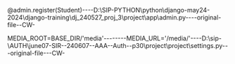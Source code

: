 
@admin.register(Student)----D:\SIP-PYTHON\python\django-may24-2024\django-training\dj_240527_proj_3\project\app\admin.py----original-file--CW-

MEDIA_ROOT=BASE_DIR/'media'--------MEDIA_URL='/media/'----D:\sip-\AUTH\june07-SIR--240607--AAA--Auth--p30\project\project\settings.py---original-file---CW-

